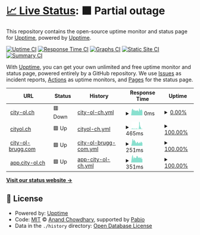 # [📈 Live Status](https://status.city-ol.ch): <!--live status--> **🟧 Partial outage**

This repository contains the open-source uptime monitor and status page for [Upptime](https://upptime.js.org), powered by [Upptime](https://github.com/upptime/upptime).

[![Uptime CI](https://github.com/upptime/upptime/workflows/Uptime%20CI/badge.svg)](https://github.com/upptime/upptime/actions?query=workflow%3A%22Uptime+CI%22)
[![Response Time CI](https://github.com/upptime/upptime/workflows/Response%20Time%20CI/badge.svg)](https://github.com/upptime/upptime/actions?query=workflow%3A%22Response+Time+CI%22)
[![Graphs CI](https://github.com/upptime/upptime/workflows/Graphs%20CI/badge.svg)](https://github.com/upptime/upptime/actions?query=workflow%3A%22Graphs+CI%22)
[![Static Site CI](https://github.com/upptime/upptime/workflows/Static%20Site%20CI/badge.svg)](https://github.com/upptime/upptime/actions?query=workflow%3A%22Static+Site+CI%22)
[![Summary CI](https://github.com/upptime/upptime/workflows/Summary%20CI/badge.svg)](https://github.com/upptime/upptime/actions?query=workflow%3A%22Summary+CI%22)

With [Upptime](https://upptime.js.org), you can get your own unlimited and free uptime monitor and status page, powered entirely by a GitHub repository. We use [Issues](https://github.com/upptime/upptime/issues) as incident reports, [Actions](https://github.com/upptime/upptime/actions) as uptime monitors, and [Pages](https://status.city-ol.ch) for the status page.

<!--start: status pages-->
<!-- This summary is generated by Upptime (https://github.com/upptime/upptime) -->
<!-- Do not edit this manually, your changes will be overwritten -->
<!-- prettier-ignore -->
| URL | Status | History | Response Time | Uptime |
| --- | ------ | ------- | ------------- | ------ |
| <img alt="" src="https://icons.duckduckgo.com/ip3/city-ol.ch.ico" height="13"> [city-ol.ch](htts://city-ol.ch/) | 🟥 Down | [city-ol-ch.yml](https://github.com/City-OL/upptime-status/commits/HEAD/history/city-ol-ch.yml) | <details><summary><img alt="Response time graph" src="./graphs/city-ol-ch/response-time-week.png" height="20"> 0ms</summary><br><a href="https://status.city-ol.ch/history/city-ol-ch"><img alt="Response time 0" src="https://img.shields.io/endpoint?url=https%3A%2F%2Fraw.githubusercontent.com%2FCity-OL%2Fupptime-status%2FHEAD%2Fapi%2Fcity-ol-ch%2Fresponse-time.json"></a><br><a href="https://status.city-ol.ch/history/city-ol-ch"><img alt="24-hour response time 0" src="https://img.shields.io/endpoint?url=https%3A%2F%2Fraw.githubusercontent.com%2FCity-OL%2Fupptime-status%2FHEAD%2Fapi%2Fcity-ol-ch%2Fresponse-time-day.json"></a><br><a href="https://status.city-ol.ch/history/city-ol-ch"><img alt="7-day response time 0" src="https://img.shields.io/endpoint?url=https%3A%2F%2Fraw.githubusercontent.com%2FCity-OL%2Fupptime-status%2FHEAD%2Fapi%2Fcity-ol-ch%2Fresponse-time-week.json"></a><br><a href="https://status.city-ol.ch/history/city-ol-ch"><img alt="30-day response time 0" src="https://img.shields.io/endpoint?url=https%3A%2F%2Fraw.githubusercontent.com%2FCity-OL%2Fupptime-status%2FHEAD%2Fapi%2Fcity-ol-ch%2Fresponse-time-month.json"></a><br><a href="https://status.city-ol.ch/history/city-ol-ch"><img alt="1-year response time 0" src="https://img.shields.io/endpoint?url=https%3A%2F%2Fraw.githubusercontent.com%2FCity-OL%2Fupptime-status%2FHEAD%2Fapi%2Fcity-ol-ch%2Fresponse-time-year.json"></a></details> | <details><summary><a href="https://status.city-ol.ch/history/city-ol-ch">0.00%</a></summary><a href="https://status.city-ol.ch/history/city-ol-ch"><img alt="All-time uptime 0.00%" src="https://img.shields.io/endpoint?url=https%3A%2F%2Fraw.githubusercontent.com%2FCity-OL%2Fupptime-status%2FHEAD%2Fapi%2Fcity-ol-ch%2Fuptime.json"></a><br><a href="https://status.city-ol.ch/history/city-ol-ch"><img alt="24-hour uptime 0.00%" src="https://img.shields.io/endpoint?url=https%3A%2F%2Fraw.githubusercontent.com%2FCity-OL%2Fupptime-status%2FHEAD%2Fapi%2Fcity-ol-ch%2Fuptime-day.json"></a><br><a href="https://status.city-ol.ch/history/city-ol-ch"><img alt="7-day uptime 0.00%" src="https://img.shields.io/endpoint?url=https%3A%2F%2Fraw.githubusercontent.com%2FCity-OL%2Fupptime-status%2FHEAD%2Fapi%2Fcity-ol-ch%2Fuptime-week.json"></a><br><a href="https://status.city-ol.ch/history/city-ol-ch"><img alt="30-day uptime 0.00%" src="https://img.shields.io/endpoint?url=https%3A%2F%2Fraw.githubusercontent.com%2FCity-OL%2Fupptime-status%2FHEAD%2Fapi%2Fcity-ol-ch%2Fuptime-month.json"></a><br><a href="https://status.city-ol.ch/history/city-ol-ch"><img alt="1-year uptime 0.00%" src="https://img.shields.io/endpoint?url=https%3A%2F%2Fraw.githubusercontent.com%2FCity-OL%2Fupptime-status%2FHEAD%2Fapi%2Fcity-ol-ch%2Fuptime-year.json"></a></details>
| <img alt="" src="https://icons.duckduckgo.com/ip3/cityol.ch.ico" height="13"> [cityol.ch](https://cityol.ch) | 🟩 Up | [cityol-ch.yml](https://github.com/City-OL/upptime-status/commits/HEAD/history/cityol-ch.yml) | <details><summary><img alt="Response time graph" src="./graphs/cityol-ch/response-time-week.png" height="20"> 465ms</summary><br><a href="https://status.city-ol.ch/history/cityol-ch"><img alt="Response time 465" src="https://img.shields.io/endpoint?url=https%3A%2F%2Fraw.githubusercontent.com%2FCity-OL%2Fupptime-status%2FHEAD%2Fapi%2Fcityol-ch%2Fresponse-time.json"></a><br><a href="https://status.city-ol.ch/history/cityol-ch"><img alt="24-hour response time 465" src="https://img.shields.io/endpoint?url=https%3A%2F%2Fraw.githubusercontent.com%2FCity-OL%2Fupptime-status%2FHEAD%2Fapi%2Fcityol-ch%2Fresponse-time-day.json"></a><br><a href="https://status.city-ol.ch/history/cityol-ch"><img alt="7-day response time 465" src="https://img.shields.io/endpoint?url=https%3A%2F%2Fraw.githubusercontent.com%2FCity-OL%2Fupptime-status%2FHEAD%2Fapi%2Fcityol-ch%2Fresponse-time-week.json"></a><br><a href="https://status.city-ol.ch/history/cityol-ch"><img alt="30-day response time 465" src="https://img.shields.io/endpoint?url=https%3A%2F%2Fraw.githubusercontent.com%2FCity-OL%2Fupptime-status%2FHEAD%2Fapi%2Fcityol-ch%2Fresponse-time-month.json"></a><br><a href="https://status.city-ol.ch/history/cityol-ch"><img alt="1-year response time 465" src="https://img.shields.io/endpoint?url=https%3A%2F%2Fraw.githubusercontent.com%2FCity-OL%2Fupptime-status%2FHEAD%2Fapi%2Fcityol-ch%2Fresponse-time-year.json"></a></details> | <details><summary><a href="https://status.city-ol.ch/history/cityol-ch">100.00%</a></summary><a href="https://status.city-ol.ch/history/cityol-ch"><img alt="All-time uptime 100.00%" src="https://img.shields.io/endpoint?url=https%3A%2F%2Fraw.githubusercontent.com%2FCity-OL%2Fupptime-status%2FHEAD%2Fapi%2Fcityol-ch%2Fuptime.json"></a><br><a href="https://status.city-ol.ch/history/cityol-ch"><img alt="24-hour uptime 100.00%" src="https://img.shields.io/endpoint?url=https%3A%2F%2Fraw.githubusercontent.com%2FCity-OL%2Fupptime-status%2FHEAD%2Fapi%2Fcityol-ch%2Fuptime-day.json"></a><br><a href="https://status.city-ol.ch/history/cityol-ch"><img alt="7-day uptime 100.00%" src="https://img.shields.io/endpoint?url=https%3A%2F%2Fraw.githubusercontent.com%2FCity-OL%2Fupptime-status%2FHEAD%2Fapi%2Fcityol-ch%2Fuptime-week.json"></a><br><a href="https://status.city-ol.ch/history/cityol-ch"><img alt="30-day uptime 100.00%" src="https://img.shields.io/endpoint?url=https%3A%2F%2Fraw.githubusercontent.com%2FCity-OL%2Fupptime-status%2FHEAD%2Fapi%2Fcityol-ch%2Fuptime-month.json"></a><br><a href="https://status.city-ol.ch/history/cityol-ch"><img alt="1-year uptime 100.00%" src="https://img.shields.io/endpoint?url=https%3A%2F%2Fraw.githubusercontent.com%2FCity-OL%2Fupptime-status%2FHEAD%2Fapi%2Fcityol-ch%2Fuptime-year.json"></a></details>
| <img alt="" src="https://icons.duckduckgo.com/ip3/city-ol-brugg.com.ico" height="13"> [city-ol-brugg.com](https://city-ol-brugg.com) | 🟩 Up | [city-ol-brugg-com.yml](https://github.com/City-OL/upptime-status/commits/HEAD/history/city-ol-brugg-com.yml) | <details><summary><img alt="Response time graph" src="./graphs/city-ol-brugg-com/response-time-week.png" height="20"> 251ms</summary><br><a href="https://status.city-ol.ch/history/city-ol-brugg-com"><img alt="Response time 251" src="https://img.shields.io/endpoint?url=https%3A%2F%2Fraw.githubusercontent.com%2FCity-OL%2Fupptime-status%2FHEAD%2Fapi%2Fcity-ol-brugg-com%2Fresponse-time.json"></a><br><a href="https://status.city-ol.ch/history/city-ol-brugg-com"><img alt="24-hour response time 251" src="https://img.shields.io/endpoint?url=https%3A%2F%2Fraw.githubusercontent.com%2FCity-OL%2Fupptime-status%2FHEAD%2Fapi%2Fcity-ol-brugg-com%2Fresponse-time-day.json"></a><br><a href="https://status.city-ol.ch/history/city-ol-brugg-com"><img alt="7-day response time 251" src="https://img.shields.io/endpoint?url=https%3A%2F%2Fraw.githubusercontent.com%2FCity-OL%2Fupptime-status%2FHEAD%2Fapi%2Fcity-ol-brugg-com%2Fresponse-time-week.json"></a><br><a href="https://status.city-ol.ch/history/city-ol-brugg-com"><img alt="30-day response time 251" src="https://img.shields.io/endpoint?url=https%3A%2F%2Fraw.githubusercontent.com%2FCity-OL%2Fupptime-status%2FHEAD%2Fapi%2Fcity-ol-brugg-com%2Fresponse-time-month.json"></a><br><a href="https://status.city-ol.ch/history/city-ol-brugg-com"><img alt="1-year response time 251" src="https://img.shields.io/endpoint?url=https%3A%2F%2Fraw.githubusercontent.com%2FCity-OL%2Fupptime-status%2FHEAD%2Fapi%2Fcity-ol-brugg-com%2Fresponse-time-year.json"></a></details> | <details><summary><a href="https://status.city-ol.ch/history/city-ol-brugg-com">100.00%</a></summary><a href="https://status.city-ol.ch/history/city-ol-brugg-com"><img alt="All-time uptime 100.00%" src="https://img.shields.io/endpoint?url=https%3A%2F%2Fraw.githubusercontent.com%2FCity-OL%2Fupptime-status%2FHEAD%2Fapi%2Fcity-ol-brugg-com%2Fuptime.json"></a><br><a href="https://status.city-ol.ch/history/city-ol-brugg-com"><img alt="24-hour uptime 100.00%" src="https://img.shields.io/endpoint?url=https%3A%2F%2Fraw.githubusercontent.com%2FCity-OL%2Fupptime-status%2FHEAD%2Fapi%2Fcity-ol-brugg-com%2Fuptime-day.json"></a><br><a href="https://status.city-ol.ch/history/city-ol-brugg-com"><img alt="7-day uptime 100.00%" src="https://img.shields.io/endpoint?url=https%3A%2F%2Fraw.githubusercontent.com%2FCity-OL%2Fupptime-status%2FHEAD%2Fapi%2Fcity-ol-brugg-com%2Fuptime-week.json"></a><br><a href="https://status.city-ol.ch/history/city-ol-brugg-com"><img alt="30-day uptime 100.00%" src="https://img.shields.io/endpoint?url=https%3A%2F%2Fraw.githubusercontent.com%2FCity-OL%2Fupptime-status%2FHEAD%2Fapi%2Fcity-ol-brugg-com%2Fuptime-month.json"></a><br><a href="https://status.city-ol.ch/history/city-ol-brugg-com"><img alt="1-year uptime 100.00%" src="https://img.shields.io/endpoint?url=https%3A%2F%2Fraw.githubusercontent.com%2FCity-OL%2Fupptime-status%2FHEAD%2Fapi%2Fcity-ol-brugg-com%2Fuptime-year.json"></a></details>
| <img alt="" src="https://icons.duckduckgo.com/ip3/app.city-ol.ch.ico" height="13"> [app.city-ol.ch](https://app.city-ol.ch) | 🟩 Up | [app-city-ol-ch.yml](https://github.com/City-OL/upptime-status/commits/HEAD/history/app-city-ol-ch.yml) | <details><summary><img alt="Response time graph" src="./graphs/app-city-ol-ch/response-time-week.png" height="20"> 351ms</summary><br><a href="https://status.city-ol.ch/history/app-city-ol-ch"><img alt="Response time 351" src="https://img.shields.io/endpoint?url=https%3A%2F%2Fraw.githubusercontent.com%2FCity-OL%2Fupptime-status%2FHEAD%2Fapi%2Fapp-city-ol-ch%2Fresponse-time.json"></a><br><a href="https://status.city-ol.ch/history/app-city-ol-ch"><img alt="24-hour response time 351" src="https://img.shields.io/endpoint?url=https%3A%2F%2Fraw.githubusercontent.com%2FCity-OL%2Fupptime-status%2FHEAD%2Fapi%2Fapp-city-ol-ch%2Fresponse-time-day.json"></a><br><a href="https://status.city-ol.ch/history/app-city-ol-ch"><img alt="7-day response time 351" src="https://img.shields.io/endpoint?url=https%3A%2F%2Fraw.githubusercontent.com%2FCity-OL%2Fupptime-status%2FHEAD%2Fapi%2Fapp-city-ol-ch%2Fresponse-time-week.json"></a><br><a href="https://status.city-ol.ch/history/app-city-ol-ch"><img alt="30-day response time 351" src="https://img.shields.io/endpoint?url=https%3A%2F%2Fraw.githubusercontent.com%2FCity-OL%2Fupptime-status%2FHEAD%2Fapi%2Fapp-city-ol-ch%2Fresponse-time-month.json"></a><br><a href="https://status.city-ol.ch/history/app-city-ol-ch"><img alt="1-year response time 351" src="https://img.shields.io/endpoint?url=https%3A%2F%2Fraw.githubusercontent.com%2FCity-OL%2Fupptime-status%2FHEAD%2Fapi%2Fapp-city-ol-ch%2Fresponse-time-year.json"></a></details> | <details><summary><a href="https://status.city-ol.ch/history/app-city-ol-ch">100.00%</a></summary><a href="https://status.city-ol.ch/history/app-city-ol-ch"><img alt="All-time uptime 100.00%" src="https://img.shields.io/endpoint?url=https%3A%2F%2Fraw.githubusercontent.com%2FCity-OL%2Fupptime-status%2FHEAD%2Fapi%2Fapp-city-ol-ch%2Fuptime.json"></a><br><a href="https://status.city-ol.ch/history/app-city-ol-ch"><img alt="24-hour uptime 100.00%" src="https://img.shields.io/endpoint?url=https%3A%2F%2Fraw.githubusercontent.com%2FCity-OL%2Fupptime-status%2FHEAD%2Fapi%2Fapp-city-ol-ch%2Fuptime-day.json"></a><br><a href="https://status.city-ol.ch/history/app-city-ol-ch"><img alt="7-day uptime 100.00%" src="https://img.shields.io/endpoint?url=https%3A%2F%2Fraw.githubusercontent.com%2FCity-OL%2Fupptime-status%2FHEAD%2Fapi%2Fapp-city-ol-ch%2Fuptime-week.json"></a><br><a href="https://status.city-ol.ch/history/app-city-ol-ch"><img alt="30-day uptime 100.00%" src="https://img.shields.io/endpoint?url=https%3A%2F%2Fraw.githubusercontent.com%2FCity-OL%2Fupptime-status%2FHEAD%2Fapi%2Fapp-city-ol-ch%2Fuptime-month.json"></a><br><a href="https://status.city-ol.ch/history/app-city-ol-ch"><img alt="1-year uptime 100.00%" src="https://img.shields.io/endpoint?url=https%3A%2F%2Fraw.githubusercontent.com%2FCity-OL%2Fupptime-status%2FHEAD%2Fapi%2Fapp-city-ol-ch%2Fuptime-year.json"></a></details>

<!--end: status pages-->

[**Visit our status website →**](https://status.city-ol.ch)

## 📄 License

- Powered by: [Upptime](https://github.com/upptime/upptime)
- Code: [MIT](./LICENSE) © [Anand Chowdhary](https://anandchowdhary.com), supported by [Pabio](https://pabio.com)
- Data in the `./history` directory: [Open Database License](https://opendatacommons.org/licenses/odbl/1-0/)
